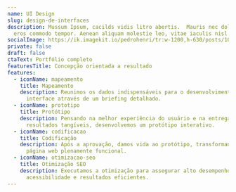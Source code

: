 ```yaml
---
name: UI Design
slug: design-de-interfaces
description: Mussum Ipsum, cacilds vidis litro abertis.  Mauris nec dolor in
  eros commodo tempor. Aenean aliquam molestie leo, vitae iaculis nisl.
socialImage: https://ik.imagekit.io/pedrohenri/tr:w-1200,h-630/posts/100-960x538.jpg
private: false
draft: false
ctaText: Portfólio completo
featuresTitle: Concepção orientada a resultado
features:
  - iconName: mapeamento
    title: Mapeamento
    description: Reunimos os dados indispensáveis para o desenvolvimento da
      interface através de um briefing detalhado.
  - iconName: prototipo
    title: Protótipo
    description: Pensando na melhor experiência do usuário e na entrega de
      resultados tangíveis, desenvolvemos um protótipo interativo.
  - iconName: codificacao
    title: Codificação
    description: Após a aprovação, damos vida ao protótipo, transformando-o em uma
      página web plenamente funcional.
  - iconName: otimizacao-seo
    title: Otimização SEO
    description: Executamos a otimização para assegurar alto desempenho, garantindo
      acessibilidade e resultados eficientes.
---
```

